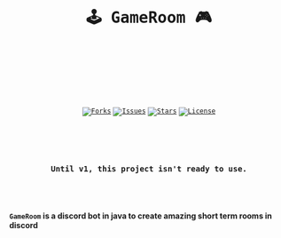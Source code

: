 <br />

<div align="center">
  <pre>
  <br />
  <h1>🕹️ GameRoom 🎮</h1>
  <br />
  </pre>
  <br />
  <br />
  <code
    ><a href="https://github.com/ArthurFiorette/gameroom/network/members"
      ><img
        src="https://img.shields.io/github/forks/ArthurFiorette/gameroom?logo=github&label=Forks"
        target="_blank"
        alt="Forks" /></a
  ></code>
  <code
    ><a href="https://github.com/ArthurFiorette/gameroom/issues"
      ><img
        src="https://img.shields.io/github/issues/ArthurFiorette/gameroom?logo=github&label=Issues"
        target="_blank"
        alt="Issues" /></a
  ></code>
  <code
    ><a href="https://github.com/ArthurFiorette/gameroom/stargazers"
      ><img
        src="https://img.shields.io/github/stars/ArthurFiorette/gameroom?logo=github&label=Stars"
        target="_blank"
        alt="Stars" /></a
  ></code>
  <code
    ><a href="https://github.com/ArthurFiorette/gameroom/blob/main/LICENSE"
      ><img
        src="https://img.shields.io/github/license/ArthurFiorette/gameroom?logo=githu&label=License"
        target="_blank"
        alt="License" /></a
  ></code>
</div>

#

<br />
<br />

<div align="center"><b><pre>Until v1, this project isn't ready to use.</pre></b></div>

<br />
<br />

#### `GameRoom` is a discord bot in java to create amazing short term rooms in discord

<br />

